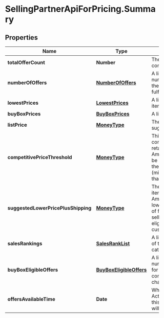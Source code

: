 # SellingPartnerApiForPricing.Summary

## Properties
Name | Type | Description | Notes
------------ | ------------- | ------------- | -------------
**totalOfferCount** | **Number** | The number of unique offers contained in NumberOfOffers. | 
**numberOfOffers** | [**NumberOfOffers**](NumberOfOffers.md) | A list that contains the total number of offers for the item for the given conditions and fulfillment channels. | [optional] 
**lowestPrices** | [**LowestPrices**](LowestPrices.md) | A list of the lowest prices for the item. | [optional] 
**buyBoxPrices** | [**BuyBoxPrices**](BuyBoxPrices.md) | A list of item prices. | [optional] 
**listPrice** | [**MoneyType**](MoneyType.md) | The list price of the item as suggested by the manufacturer. | [optional] 
**competitivePriceThreshold** | [**MoneyType**](MoneyType.md) | This price is based on competitive prices from other retailers (excluding other Amazon sellers). The offer may be ineligible for the Buy Box if the seller's price + shipping (minus Amazon Points) is greater than this competitive price. | [optional] 
**suggestedLowerPricePlusShipping** | [**MoneyType**](MoneyType.md) | The suggested lower price of the item, including shipping and Amazon Points. The suggested lower price is based on a range of factors, including historical selling prices, recent Buy Box-eligible prices, and input from customers for your products. | [optional] 
**salesRankings** | [**SalesRankList**](SalesRankList.md) | A list that contains the sales rank of the item in the given product categories. | [optional] 
**buyBoxEligibleOffers** | [**BuyBoxEligibleOffers**](BuyBoxEligibleOffers.md) | A list that contains the total number of offers that are eligible for the Buy Box for the given conditions and fulfillment channels. | [optional] 
**offersAvailableTime** | **Date** | When the status is ActiveButTooSoonForProcessing, this is the time when the offers will be available for processing. | [optional] 


